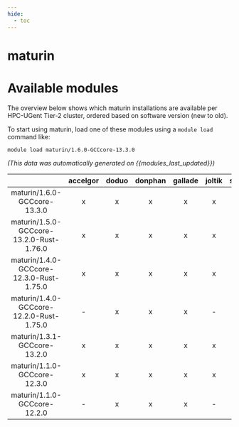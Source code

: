 ```yaml
---
hide:
  - toc
---
```


maturin
=======

# Available modules


The overview below shows which maturin installations are available per HPC-UGent Tier-2 cluster, ordered based on software version (new to old).

To start using maturin, load one of these modules using a `module load` command like:

```shell
module load maturin/1.6.0-GCCcore-13.3.0
```

*(This data was automatically generated on {{modules_last_updated}})*  

| |accelgor|doduo|donphan|gallade|joltik|shinx|
| :---: | :---: | :---: | :---: | :---: | :---: | :---: |
|maturin/1.6.0-GCCcore-13.3.0|x|x|x|x|x|x|
|maturin/1.5.0-GCCcore-13.2.0-Rust-1.76.0|x|x|x|x|x|x|
|maturin/1.4.0-GCCcore-12.3.0-Rust-1.75.0|x|x|x|x|x|x|
|maturin/1.4.0-GCCcore-12.2.0-Rust-1.75.0|-|x|x|x|-|-|
|maturin/1.3.1-GCCcore-13.2.0|x|x|x|x|x|x|
|maturin/1.1.0-GCCcore-12.3.0|x|x|x|x|x|x|
|maturin/1.1.0-GCCcore-12.2.0|-|x|x|x|-|-|
